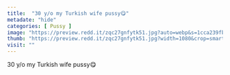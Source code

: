 ```yaml
---
title:  "30 y/o my Turkish wife pussy😋"
metadate: "hide"
categories: [ Pussy ]
image: "https://preview.redd.it/zqc27gnfytk51.jpg?auto=webp&s=1cca239fbb1e967206efe24a8885061e3008be38"
thumb: "https://preview.redd.it/zqc27gnfytk51.jpg?width=1080&crop=smart&auto=webp&s=4cce2a49b3f77d297f5b6e125e7fc1907fae9399"
visit: ""
---
```

30 y/o my Turkish wife pussy😋
